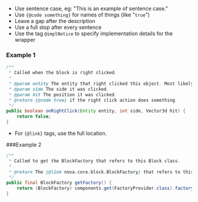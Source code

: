 * Use sentence case, eg: "This is an example of sentence case."
* Use `{@code something}` for names of things (like "`true`")
* Leave a gap after the description
* Use a full stop after every sentence
* Use the tag `@implNotice` to specify implementation details for the wrapper

### Example 1
```java
/**
 * Called when the block is right clicked.
 *
 * @param entity The entity that right clicked this object. Most likely a player.
 * @param side The side it was clicked.
 * @param hit The position it was clicked.
 * @return {@code true} if the right click action does something.
 */
public boolean onRightClick(Entity entity, int side, Vector3d hit) {
    return false;
}
```

* For `{@link}` tags, use the full location.

###Example 2
```java
/**
 * Called to get the BlockFactory that refers to this Block class.
 *
 * @return The {@link nova.core.block.BlockFactory} that refers to this Block class.
 */
public final BlockFactory getFactory() {
	return (BlockFactory) components.get(FactoryProvider.class).factory;
}
```
